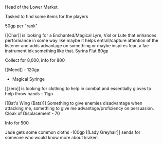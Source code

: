 Head of the Lower Market.

Tasked to find some items for the players 

50gp per "rank"

[[Char]] is looking for a Enchanted/Magical Lyre, Viol or Lute that enhances performance in some way like maybe it helps entrall/capture attention of the listener and adds advantage on something or maybe inspires fear, a fae instrument idk something like that. Syrins Flut 80gp

Collect for 8,000, info for 800

[[Meed]] - 120gp
- Magical Syringe

[[zero]] is looking for clothing to help in combat and essentially gloves to help throw hands  - 11gp

[[Bat's Wing (Bats)]] Something to give enemies disadvantage when attacking me, something to give me advantage/proficiency on persuasion. Cloak of Displacement - 70

Info for 500

Jade gets some common cloths
-100gp [[Lady Greyhair]] sends for someone who would know more about kraken

